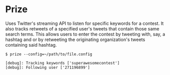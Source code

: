 # Prize

Uses Twitter's streaming API to listen for specific keywords for a contest. It also tracks retweets of a specified user's tweets that contain those same search terms. This allows users to enter the contest by tweeting with, say, a hashtag and or by retweeting the originating organization's tweets containing said hashtag.

    $ prize --config=~/path/to/file.config
  
    [debug]: Tracking keywords ['superawesomecontest']
    [debug]: Following user ['271196899']
